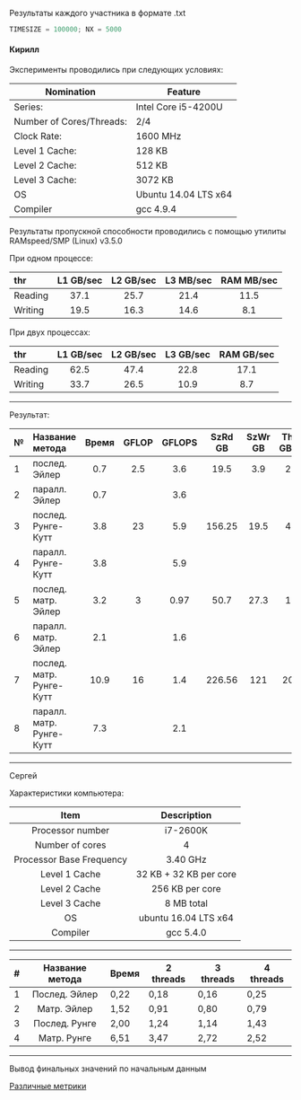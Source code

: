 Результаты каждого участника в формате .txt

```c
TIMESIZE = 100000; NX = 5000
```

#### Кирилл

Эксперименты проводились при следующих условиях: 

Nomination              |Feature
------------------------|------------------------
Series:                 |   Intel Core i5-4200U
Number of Cores/Threads:|    2/4
Clock Rate:             |    1600 MHz
Level 1 Cache:          |    128 KB
Level 2 Cache:          |    512 KB
Level 3 Cache:          |    3072 KB
OS                      | Ubuntu 14.04 LTS x64
Compiler                | gcc 4.9.4

Результаты пропускной способности проводились с помощью утилиты RAMspeed/SMP (Linux) v3.5.0

При одном процессе:

thr             | L1 GB/sec  | L2 GB/sec | L3 MB/sec | RAM MB/sec|
:---------------|:----------:|:---------:|:---------:|:---------:|
Reading         | 37.1       | 25.7      | 21.4      | 11.5      |
Writing         |  19.5      | 16.3      | 14.6      | 8.1       |

При двух процессах:

thr             | L1 GB/sec  | L2 GB/sec | L3 GB/sec | RAM GB/sec |
:---------------|:----------:|:---------:|:---------:|:----------:|
Reading         |  62.5      | 47.4      | 22.8      | 17.1       |
Writing         |  33.7      | 26.5      | 10.9      | 8.7        |

---

Результат:
                   
             
 № |        Название метода         | Время  |GFLOP |GFLOPS|SzRd  GB    |SzWr  GB  | ThrRd GB/sec | ThrWr GB/sec|
---|:-------------------------------|:------:|:----:|:----:|:----------:|:--------:|:------------:|:-----------:|
 1 |        послед. Эйлер           |0.7     | 2.5  |3.6   |19.5        |3.9       |27.9          |5.58         |
 2 |        паралл. Эйлер           |0.7     |      |3.6   |            |          |              |             |
 3 |      послед. Рунге-Кутт        |3.8     | 23   |5.9   |156.25      |19.5      |41.1          |5.13         |
 4 |      паралл. Рунге-Кутт        |3.8     |      |5.9   |            |          |              |             |
 5 |      послед. матр. Эйлер       |3.2     |3     |0.97  |50.7        | 27.3     | 15.8         |8.5          |
 6 |      паралл. матр. Эйлер       |2.1     |      |1.6   |            |          |              |             |
 7 |     послед. матр. Рунге-Кутт   |10.9    |16    |1.4   |226.56      |121       |20.78         |1.9          |
 8 |     паралл. матр. Рунге-Кутт   |7.3     |      |2.1   |            |          |              |             |

___

Сергей

Характеристики компьютера:

|           Item           |       Description      |
|:------------------------:|:----------------------:|
|     Processor number     |        i7-2600K        |
|      Number of cores     |            4           |
| Processor Base Frequency |        3.40 GHz        |
|       Level 1 Cache      | 32 KB + 32 KB per core |
|       Level 2 Cache      |     256 KB per core    |
|       Level 3 Cache      |       8 MB total       |
|            OS            |  ubuntu 16.04 LTS x64  |
|         Compiler         |        gcc 5.4.0       |
---
| # | Название метода | Время | 2 threads | 3 threads | 4 threads |
|:-:|:---------------:|-------|-----------|-----------|-----------|
| 1 |  Послед. Эйлер  | 0,22  | 0,18      | 0,16      | 0,25      |
| 2 |   Матр. Эйлер   | 1,52  | 0,91      | 0,80      | 0,79      |
| 3 |  Послед. Рунге  | 2,00  | 1,24      | 1,14      | 1,43      |
| 4 |   Матр. Рунге   | 6,51  | 3,47      | 2,72      | 2,52      |
---
Вывод финальных значений по начальным данным

[Различные метрики](https://habrahabr.ru/post/101338/)
